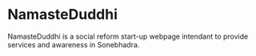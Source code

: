 # NamasteDuddhi
NamasteDuddhi is a social reform start-up webpage intendant to provide services and awareness in Sonebhadra.
